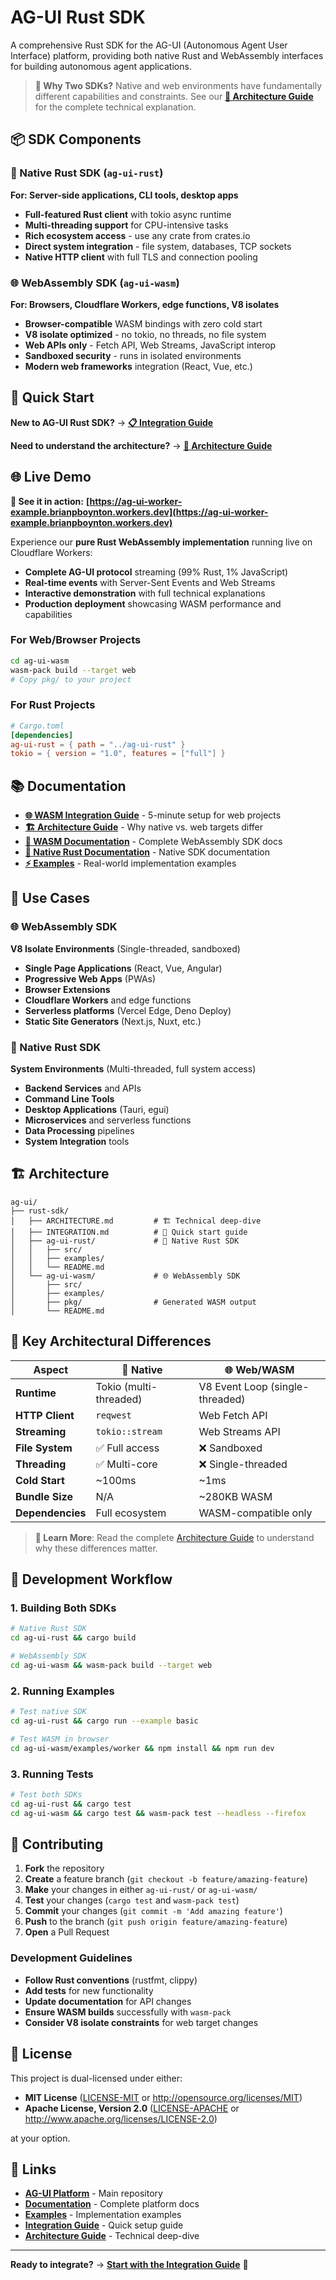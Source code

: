 # AG-UI Rust SDK

A comprehensive Rust SDK for the AG-UI (Autonomous Agent User Interface) platform, providing both native Rust and WebAssembly interfaces for building autonomous agent applications.

> **🤔 Why Two SDKs?** Native and web environments have fundamentally different capabilities and constraints. See our **[📖 Architecture Guide](./ARCHITECTURE.md)** for the complete technical explanation.

## 📦 SDK Components

### 🦀 Native Rust SDK (`ag-ui-rust`)
**For: Server-side applications, CLI tools, desktop apps**
- **Full-featured Rust client** with tokio async runtime
- **Multi-threading support** for CPU-intensive tasks
- **Rich ecosystem access** - use any crate from crates.io
- **Direct system integration** - file system, databases, TCP sockets
- **Native HTTP client** with full TLS and connection pooling

### 🌐 WebAssembly SDK (`ag-ui-wasm`)
**For: Browsers, Cloudflare Workers, edge functions, V8 isolates**
- **Browser-compatible** WASM bindings with zero cold start
- **V8 isolate optimized** - no tokio, no threads, no file system
- **Web APIs only** - Fetch API, Web Streams, JavaScript interop
- **Sandboxed security** - runs in isolated environments
- **Modern web frameworks** integration (React, Vue, etc.)

## 🚀 Quick Start

**New to AG-UI Rust SDK?** → **[📋 Integration Guide](./INTEGRATION.md)**

**Need to understand the architecture?** → **[📖 Architecture Guide](./ARCHITECTURE.md)**

## 🌐 **Live Demo**

**🚀 See it in action:** **[https://ag-ui-worker-example.brianpboynton.workers.dev](https://ag-ui-worker-example.brianpboynton.workers.dev)**

Experience our **pure Rust WebAssembly implementation** running live on Cloudflare Workers:
- **Complete AG-UI protocol** streaming (99% Rust, 1% JavaScript)
- **Real-time events** with Server-Sent Events and Web Streams
- **Interactive demonstration** with full technical explanations
- **Production deployment** showcasing WASM performance and capabilities

### For Web/Browser Projects
```bash
cd ag-ui-wasm
wasm-pack build --target web
# Copy pkg/ to your project
```

### For Rust Projects
```toml
# Cargo.toml
[dependencies]
ag-ui-rust = { path = "../ag-ui-rust" }
tokio = { version = "1.0", features = ["full"] }
```

## 📚 Documentation

- **[🌐 WASM Integration Guide](./INTEGRATION.md)** - 5-minute setup for web projects
- **[🏗️ Architecture Guide](./ARCHITECTURE.md)** - Why native vs. web targets differ
- **[📖 WASM Documentation](./ag-ui-wasm/README.md)** - Complete WebAssembly SDK docs
- **[🦀 Native Rust Documentation](./ag-ui-rust/README.md)** - Native SDK documentation
- **[⚡ Examples](./ag-ui-wasm/examples/)** - Real-world implementation examples

## 🎯 Use Cases

### 🌐 WebAssembly SDK
**V8 Isolate Environments** (Single-threaded, sandboxed)
- **Single Page Applications** (React, Vue, Angular)
- **Progressive Web Apps** (PWAs)
- **Browser Extensions**
- **Cloudflare Workers** and edge functions
- **Serverless platforms** (Vercel Edge, Deno Deploy)
- **Static Site Generators** (Next.js, Nuxt, etc.)

### 🦀 Native Rust SDK
**System Environments** (Multi-threaded, full system access)
- **Backend Services** and APIs
- **Command Line Tools**
- **Desktop Applications** (Tauri, egui)
- **Microservices** and serverless functions
- **Data Processing** pipelines
- **System Integration** tools

## 🏗️ Architecture

```
ag-ui/
├── rust-sdk/
│   ├── ARCHITECTURE.md         # 🏗️ Technical deep-dive
│   ├── INTEGRATION.md          # 🚀 Quick start guide
│   ├── ag-ui-rust/             # 🦀 Native Rust SDK
│   │   ├── src/
│   │   ├── examples/
│   │   └── README.md
│   └── ag-ui-wasm/             # 🌐 WebAssembly SDK
│       ├── src/
│       ├── examples/
│       ├── pkg/                # Generated WASM output
│       └── README.md
```

## 🔄 **Key Architectural Differences**

| Aspect | 🦀 Native | 🌐 Web/WASM |
|--------|-----------|-------------|
| **Runtime** | Tokio (multi-threaded) | V8 Event Loop (single-threaded) |
| **HTTP Client** | `reqwest` | Web Fetch API |
| **Streaming** | `tokio::stream` | Web Streams API |
| **File System** | ✅ Full access | ❌ Sandboxed |
| **Threading** | ✅ Multi-core | ❌ Single-threaded |
| **Cold Start** | ~100ms | ~1ms |
| **Bundle Size** | N/A | ~280KB WASM |
| **Dependencies** | Full ecosystem | WASM-compatible only |

> **📖 Learn More**: Read the complete [Architecture Guide](./ARCHITECTURE.md) to understand why these differences matter.

## 🔄 Development Workflow

### 1. Building Both SDKs
```bash
# Native Rust SDK
cd ag-ui-rust && cargo build

# WebAssembly SDK
cd ag-ui-wasm && wasm-pack build --target web
```

### 2. Running Examples
```bash
# Test native SDK
cd ag-ui-rust && cargo run --example basic

# Test WASM in browser
cd ag-ui-wasm/examples/worker && npm install && npm run dev
```

### 3. Running Tests
```bash
# Test both SDKs
cd ag-ui-rust && cargo test
cd ag-ui-wasm && cargo test && wasm-pack test --headless --firefox
```

## 🤝 Contributing

1. **Fork** the repository
2. **Create** a feature branch (`git checkout -b feature/amazing-feature`)
3. **Make** your changes in either `ag-ui-rust/` or `ag-ui-wasm/`
4. **Test** your changes (`cargo test` and `wasm-pack test`)
5. **Commit** your changes (`git commit -m 'Add amazing feature'`)
6. **Push** to the branch (`git push origin feature/amazing-feature`)
7. **Open** a Pull Request

### Development Guidelines
- **Follow Rust conventions** (rustfmt, clippy)
- **Add tests** for new functionality
- **Update documentation** for API changes
- **Ensure WASM builds** successfully with `wasm-pack`
- **Consider V8 isolate constraints** for web target changes

## 📄 License

This project is dual-licensed under either:

- **MIT License** ([LICENSE-MIT](LICENSE-MIT) or http://opensource.org/licenses/MIT)
- **Apache License, Version 2.0** ([LICENSE-APACHE](LICENSE-APACHE) or http://www.apache.org/licenses/LICENSE-2.0)

at your option.

## 🔗 Links

- **[AG-UI Platform](https://github.com/attackordie/ag-ui)** - Main repository
- **[Documentation](https://docs.ag-ui.com)** - Complete platform docs
- **[Examples](./ag-ui-wasm/examples/)** - Implementation examples
- **[Integration Guide](./INTEGRATION.md)** - Quick setup guide
- **[Architecture Guide](./ARCHITECTURE.md)** - Technical deep-dive

---

**Ready to integrate?** → **[Start with the Integration Guide](./INTEGRATION.md)** 🚀 